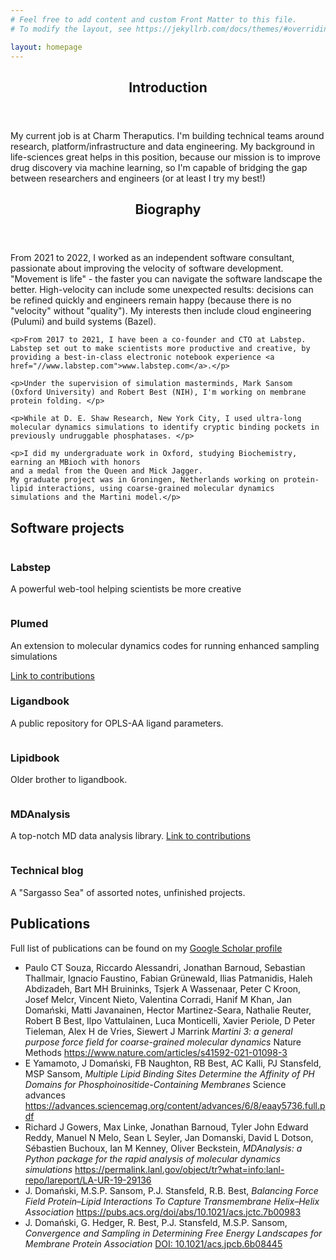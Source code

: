 ```yaml
---
# Feel free to add content and custom Front Matter to this file.
# To modify the layout, see https://jekyllrb.com/docs/themes/#overriding-theme-defaults

layout: homepage
---
```


<!-- intro -->
  <section id="intro">
    <header class="major">
      <h2>Introduction</h2>
    </header>
    <p>My current job is at Charm Theraputics. I'm building technical teams around research, platform/infrastructure and data engineering. My background in life-sciences great helps in this position, because our mission is to improve drug discovery via machine learning, so I'm capable of bridging the gap between researchers and engineers (or at least I try my best!)</p>
  </section>

<!-- biography -->
  <section id="biography">
    <header class="major">
      <h2>Biography</h2>
    </header>
    <p>From 2021 to 2022, I worked as an independent software consultant, passionate about improving the velocity of software development. "Movement is life" - the faster you can navigate the software landscape the better. High-velocity can include some unexpected results: decisions can be refined quickly and engineers remain happy (because there is no "velocity" without "quality"). My interests then include cloud engineering (Pulumi) and build systems (Bazel).</p>

    <p>From 2017 to 2021, I have been a co-founder and CTO at Labstep. Labstep set out to make scientists more productive and creative, by providing a best-in-class electronic notebook experience <a href="//www.labstep.com">www.labstep.com</a>.</p>

    <p>Under the supervision of simulation masterminds, Mark Sansom (Oxford University) and Robert Best (NIH), I'm working on membrane protein folding. </p>

    <p>While at D. E. Shaw Research, New York City, I used ultra-long molecular dynamics simulations to identify cryptic binding pockets in previously undruggable phosphatases. </p>

    <p>I did my undergraduate work in Oxford, studying Biochemistry, earning an MBioch with honors
    and a medal from the Queen and Mick Jagger.
    My graduate project was in Groningen, Netherlands working on protein-lipid interactions, using coarse-grained molecular dynamics simulations and the Martini model.</p>
  </section>

<!-- software -->
  <section id="software">
    <h2>Software projects</h2>
    <div class="row">
      <article class="6u 12u$(xsmall) work-item">
        <a href="//www.labstep.com/" class="image fit thumb">
          <img src="https://static.wixstatic.com/media/882472_63e650430126453f8276fb9d2efc97b6.png/v1/fill/w_1200,h_356,al_c,usm_0.66_1.00_0.01/882472_63e650430126453f8276fb9d2efc97b6.png" alt="" />
        </a>
        <h3>Labstep</h3>
        <p>A powerful web-tool helping scientists be more creative</p>
      </article>
      <article class="6u 12u$(xsmall) work-item">
        <a href="//plumed.org/" class="image fit thumb">
          <img src="//plumed.github.io/doc-v2.4/user-doc/html/logo.png" alt="" />
        </a>
        <h3>Plumed</h3>
        <p>An extension to molecular dynamics codes for running enhanced sampling simulations</p>
        <a href="https://github.com/plumed/plumed2/commits?author=jandom" class="external">Link to contributions</a>
      </article>
      <article class="6u 12u$(xsmall) work-item">
        <a href="//ligandbook.org/" class="image fit thumb">
          <img src="//ligandbook.org/bundles/ligandbookcore/images/logo.png" alt="" />
        </a>
        <h3>Ligandbook</h3>
        <p>A public repository for OPLS-AA ligand parameters.</p>
      </article>
      <article class="6u$ 12u$(xsmall) work-item">
        <a href="//lipidbook.org/" class="image fit thumb">
          <img src="//lipidbook.org/images/logo-black.svg" alt="" />
        </a>
        <h3>Lipidbook</h3>
        <p>Older brother to ligandbook.</p>
      </article>
      <article class="6u 12u$(xsmall) work-item">
        <a href="//www.mdanalysis.org/" class="image fit thumb">
          <img src="//www.mdanalysis.org/public/mdanalysis-logo_square.png" alt="" />
        </a>
        <h3>MDAnalysis</h3>
        <p>A top-notch MD data analysis library. <a href="https://github.com/MDAnalysis/mdanalysis/commits?author=jandom" class="external">Link to contributions</a></p>
      </article>
      <article class="6u$ 12u$(xsmall) work-item">
        <a href="//jandomanski.blogspot.co.uk/" class="image fit thumb">
          <img src="//2.bp.blogspot.com/-DoeR_SHpjSk/Vo9HKuimy2I/AAAAAAAAAFE/ROsHesQeeXU/s1600-r/eblogger.png" alt="" />
        </a>
        <h3>Technical blog</h3>
        <p>A "Sargasso Sea" of assorted notes, unfinished projects.</p>
      </article>
    </div>
  </section>

<!-- publications -->
  <section id="publications">
    <h2>Publications</h2>
    <p>Full list of publications can be found on my <a href="https://scholar.google.com/citations?user=URTxmbMAAAAJ">Google Scholar profile</a></p>
    <div class="row">
      <div class="12u 12u$(xsmall)">
        <ul>
          <li>
              Paulo CT Souza, Riccardo Alessandri, Jonathan Barnoud, Sebastian Thallmair, Ignacio Faustino, Fabian Grünewald, Ilias Patmanidis, Haleh Abdizadeh, Bart MH Bruininks, Tsjerk A Wassenaar, Peter C Kroon, Josef Melcr, Vincent Nieto, Valentina Corradi, Hanif M Khan, Jan Domański, Matti Javanainen, Hector Martinez-Seara, Nathalie Reuter, Robert B Best, Ilpo Vattulainen, Luca Monticelli, Xavier Periole, D Peter Tieleman, Alex H de Vries, Siewert J Marrink
              <i>Martini 3: a general purpose force field for coarse-grained molecular dynamics</i>
              Nature Methods
              <a class="external" href="https://www.nature.com/articles/s41592-021-01098-3">https://www.nature.com/articles/s41592-021-01098-3</a>
          </li>
          <li>
              E Yamamoto, J Domański, FB Naughton, RB Best, AC Kalli, PJ Stansfeld, MSP Sansom,
              <i>Multiple Lipid Binding Sites Determine the Affinity of PH Domains for Phosphoinositide-Containing Membranes</i>
              Science advances
              <a class="external" href="https://advances.sciencemag.org/content/advances/6/8/eaay5736.full.pdf">https://advances.sciencemag.org/content/advances/6/8/eaay5736.full.pdf</a>
          </li>
          <li>
              Richard J Gowers, Max Linke, Jonathan Barnoud, Tyler John Edward Reddy, Manuel N Melo, Sean L Seyler, Jan Domanski, David L Dotson, Sébastien Buchoux, Ian M Kenney, Oliver Beckstein,
              <i>MDAnalysis: a Python package for the rapid analysis of molecular dynamics simulations</i>
              <a class="external" href="https://permalink.lanl.gov/object/tr?what=info:lanl-repo/lareport/LA-UR-19-29136">https://permalink.lanl.gov/object/tr?what=info:lanl-repo/lareport/LA-UR-19-29136</a>
          </li>
          <li>
              J. Domański, M.S.P. Sansom, P.J. Stansfeld, R.B. Best,
              <i>Balancing Force Field Protein–Lipid Interactions To Capture Transmembrane Helix–Helix Association</i>
              <a class="external" href="https://pubs.acs.org/doi/abs/10.1021/acs.jctc.7b00983">https://pubs.acs.org/doi/abs/10.1021/acs.jctc.7b00983</a>
          </li>
          <li>
              J. Domański, G. Hedger, R. Best, P.J. Stansfeld, M.S.P. Sansom,
              <i>Convergence and Sampling in Determining Free Energy Landscapes for Membrane Protein Association</i>
              <a class="external" href="https://pubs.acs.org/doi/abs/10.1021/acs.jpcb.6b08445">DOI: 10.1021/acs.jpcb.6b08445</a>
          </li>
        </ul>
      </div>
    </div>
  </section>

